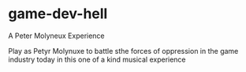 game-dev-hell
=============

A Peter Molyneux Experience

Play as Petyr Molynuxe to battle sthe forces of oppression in the game industry today in this one of a kind musical experience

